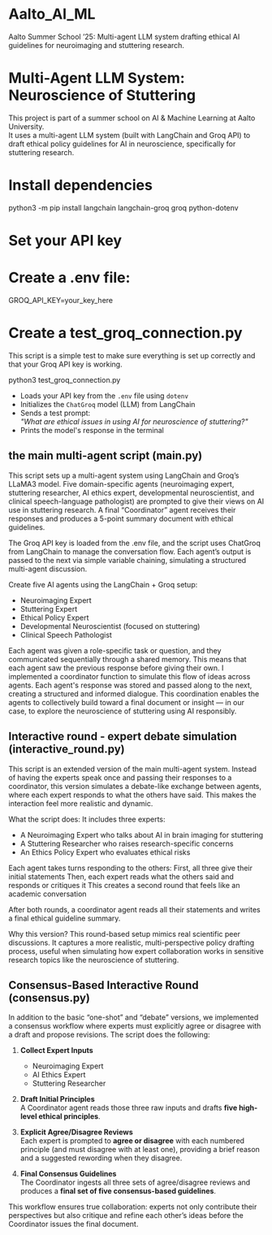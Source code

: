 # Aalto_AI_ML
Aalto Summer School ’25: Multi-agent LLM system drafting ethical AI guidelines for neuroimaging and stuttering research.

# Multi-Agent LLM System: Neuroscience of Stuttering

This project is part of a summer school on AI & Machine Learning at Aalto University.  
It uses a multi-agent LLM system (built with LangChain and Groq API) to draft ethical policy guidelines for AI in neuroscience, specifically for stuttering research.

# Install dependencies
python3 -m pip install langchain langchain-groq groq python-dotenv

# Set your API key
# Create a .env file:
GROQ_API_KEY=your_key_here

# Create a test_groq_connection.py
This script is a simple test to make sure everything is set up correctly and that your Groq API key is working.

python3 test_groq_connection.py

- Loads your API key from the `.env` file using `dotenv`
- Initializes the `ChatGroq` model (LLM) from LangChain
- Sends a test prompt:  
  *"What are ethical issues in using AI for neuroscience of stuttering?"*
- Prints the model's response in the terminal

## the main multi-agent script (main.py)
This script sets up a multi-agent system using LangChain and Groq’s LLaMA3 model. Five domain-specific agents (neuroimaging expert, stuttering researcher, AI ethics expert, developmental neuroscientist, and clinical speech-language pathologist) are prompted to give their views on AI use in stuttering research. A final “Coordinator” agent receives their responses and produces a 5-point summary document with ethical guidelines.

The Groq API key is loaded from the .env file, and the script uses ChatGroq from LangChain to manage the conversation flow. Each agent’s output is passed to the next via simple variable chaining, simulating a structured multi-agent discussion.

Create five AI agents using the LangChain + Groq setup:
- Neuroimaging Expert
- Stuttering Expert
- Ethical Policy Expert
- Developmental Neuroscientist (focused on stuttering)
- Clinical Speech Pathologist

Each agent was given a role-specific task or question, and they communicated sequentially through a shared memory. This means that each agent saw the previous response before giving their own.
I implemented a coordinator function to simulate this flow of ideas across agents. Each agent's response was stored and passed along to the next, creating a structured and informed dialogue.
This coordination enables the agents to collectively build toward a final document or insight — in our case, to explore the neuroscience of stuttering using AI responsibly.

## Interactive round - expert debate simulation (interactive_round.py)
This script is an extended version of the main multi-agent system. Instead of having the experts speak once and passing their responses to a coordinator, this version simulates a debate-like exchange between agents, where each expert responds to what the others have said. This makes the interaction feel more realistic and dynamic.

What the script does:
It includes three experts:

- A Neuroimaging Expert who talks about AI in brain imaging for stuttering
- A Stuttering Researcher who raises research-specific concerns
- An Ethics Policy Expert who evaluates ethical risks

Each agent takes turns responding to the others:
First, all three give their initial statements
Then, each expert reads what the others said and responds or critiques it
This creates a second round that feels like an academic conversation

After both rounds, a coordinator agent reads all their statements and writes a final ethical guideline summary.

Why this version?
This round-based setup mimics real scientific peer discussions. It captures a more realistic, multi-perspective policy drafting process, useful when simulating how expert collaboration works in sensitive research topics like the neuroscience of stuttering.

## Consensus-Based Interactive Round (consensus.py)

In addition to the basic “one-shot” and “debate” versions, we implemented a consensus workflow where experts must explicitly agree or disagree with a draft and propose revisions. The script does the following:

1. **Collect Expert Inputs**  
   - Neuroimaging Expert  
   - AI Ethics Expert  
   - Stuttering Researcher  

2. **Draft Initial Principles**  
   A Coordinator agent reads those three raw inputs and drafts **five high-level ethical principles**.

3. **Explicit Agree/Disagree Reviews**  
   Each expert is prompted to **agree or disagree** with each numbered principle (and must disagree with at least one), providing a brief reason and a suggested rewording when they disagree.

4. **Final Consensus Guidelines**  
   The Coordinator ingests all three sets of agree/disagree reviews and produces a **final set of five consensus-based guidelines**.

This workflow ensures true collaboration: experts not only contribute their perspectives but also critique and refine each other’s ideas before the Coordinator issues the final document.


